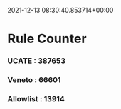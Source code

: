 2021-12-13 08:30:40.853714+00:00
# Rule Counter 
 ### UCATE : 387653

 ### Veneto : 66601

 ### Allowlist : 13914